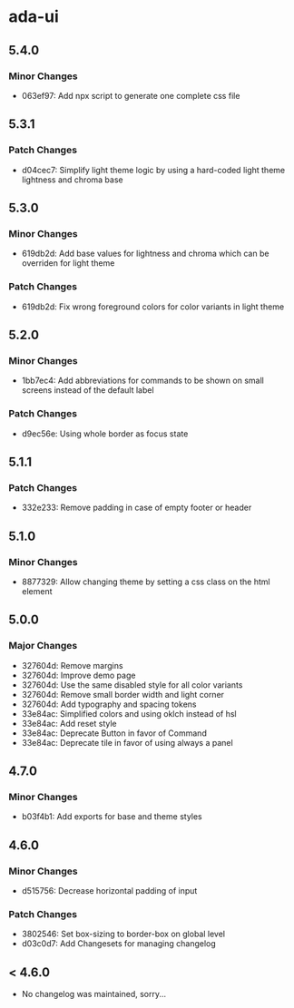 # ada-ui

## 5.4.0

### Minor Changes

- 063ef97: Add npx script to generate one complete css file

## 5.3.1

### Patch Changes

- d04cec7: Simplify light theme logic by using a hard-coded light theme lightness and chroma base

## 5.3.0

### Minor Changes

- 619db2d: Add base values for lightness and chroma which can be overriden for light theme

### Patch Changes

- 619db2d: Fix wrong foreground colors for color variants in light theme

## 5.2.0

### Minor Changes

- 1bb7ec4: Add abbreviations for commands to be shown on small screens instead of the default label

### Patch Changes

- d9ec56e: Using whole border as focus state

## 5.1.1

### Patch Changes

- 332e233: Remove padding in case of empty footer or header

## 5.1.0

### Minor Changes

- 8877329: Allow changing theme by setting a css class on the html element

## 5.0.0

### Major Changes

- 327604d: Remove margins
- 327604d: Improve demo page
- 327604d: Use the same disabled style for all color variants
- 327604d: Remove small border width and light corner
- 327604d: Add typography and spacing tokens
- 33e84ac: Simplified colors and using oklch instead of hsl
- 33e84ac: Add reset style
- 33e84ac: Deprecate Button in favor of Command
- 33e84ac: Deprecate tile in favor of using always a panel

## 4.7.0

### Minor Changes

- b03f4b1: Add exports for base and theme styles

## 4.6.0

### Minor Changes

- d515756: Decrease horizontal padding of input

### Patch Changes

- 3802546: Set box-sizing to border-box on global level
- d03c0d7: Add Changesets for managing changelog

## < 4.6.0

- No changelog was maintained, sorry...
